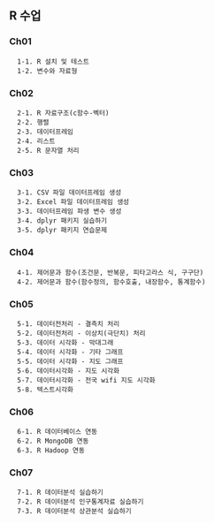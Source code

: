 ## R 수업

### Ch01
```
  1-1. R 설치 및 테스트
  1-2. 변수와 자료형
```

### Ch02
```
  2-1. R 자료구조(c함수-벡터)
  2-2. 행렬
  2-3. 데이터프레임
  2-4. 리스트
  2-5. R 문자열 처리
```

### Ch03
```
  3-1. CSV 파일 데이터프레임 생성
  3-2. Excel 파일 데이터프레임 생성
  3-3. 데이터프레임 파생 변수 생성
  3-4. dplyr 패키지 실습하기
  3-5. dplyr 패키지 연습문제
```

### Ch04
```
  4-1. 제어문과 함수(조건문, 반복문, 피타고라스 식, 구구단)
  4-2. 제어문과 함수(함수정의, 함수호출, 내장함수, 통계함수)
```

### Ch05
```
  5-1. 데이터전처리 - 결측치 처리
  5-2. 데이터전처리 - 이상치(극단치) 처리
  5-3. 데이터 시각화 - 막대그래
  5-4. 데이터 시각화 - 기타 그래프
  5-5. 데이터 시각화 - 지도 그래프
  5-6. 데이터시각화 - 지도 시각화
  5-7. 데이터시각화 - 전국 wifi 지도 시각화
  5-8. 텍스트시각화
```

### Ch06
```
  6-1. R 데이터베이스 연동
  6-2. R MongoDB 연동
  6-3. R Hadoop 연동
```

### Ch07
```
  7-1. R 데이터분석 실습하기
  7-2. R 데이터분석 인구통계자료 실습하기
  7-3. R 데이터분석 상관분석 실습하기
```
